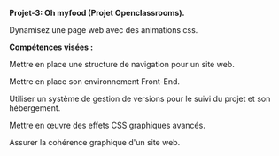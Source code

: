 <strong>Projet-3: Oh myfood (Projet Openclassrooms).</strong>

Dynamisez une page web avec des animations css.


<strong>Compétences visées :</strong>

Mettre en place une structure de navigation pour un site web.

Mettre en place son environnement Front-End.

Utiliser un système de gestion de versions pour le suivi du projet et son hébergement.

Mettre en œuvre des effets CSS graphiques avancés.

Assurer la cohérence graphique d'un site web.
